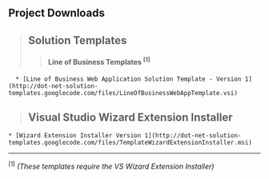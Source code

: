## Project Downloads ##
> ## Solution Templates ##
> > #### Line of Business Templates <sup>[1]</sup> ####
      * [Line of Business Web Application Solution Template - Version 1](http://dot-net-solution-templates.googlecode.com/files/LineOfBusinessWebAppTemplate.vsi)



> ## Visual Studio Wizard Extension Installer ##
    * [Wizard Extension Installer Version 1](http://dot-net-solution-templates.googlecode.com/files/TemplateWizardExtensionInstaller.msi)




---

<sup>[1]</sup> _(These templates require the VS Wizard Extension Installer)_